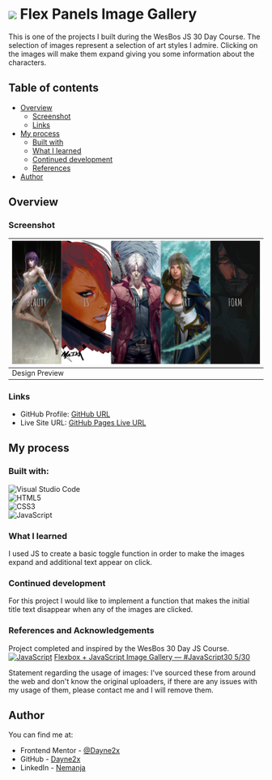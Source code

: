 # ![](https://img.shields.io/badge/JavaScript-323330?style=for-the-badge&logo=javascript&logoColor=F7DF1E) Flex Panels Image Gallery

This is one of the projects I built during the WesBos JS 30 Day Course. The selection of images represent a selection of art styles I admire. Clicking on the
images will make them expand giving you some information about the characters.

## Table of contents

- [Overview](#overview)
  - [Screenshot](#screenshot)
  - [Links](#links)
- [My process](#my-process)
  - [Built with](#built-with)
  - [What I learned](#what-i-learned)
  - [Continued development](#continued-development)
  - [References](#references)
- [Author](#author)

## Overview

### Screenshot
| ![](./design/design.png) 
| ------------------------------ |
| Design Preview                |

### Links

- GitHub Profile: [GitHub URL](https://github.com/Dayne2x)
- Live Site URL: [GitHub Pages Live URL](https://dayne2x.github.io/JavaScript-Drum-Kit/)

## My process

### Built with:

![Visual Studio Code](https://img.shields.io/badge/Visual%20Studio%20Code-0078d7.svg?style=for-the-badge&logo=visual-studio-code&logoColor=white) <br>
![HTML5](https://img.shields.io/badge/html5-%23E34F26.svg?style=for-the-badge&logo=html5&logoColor=white) <br>
![CSS3](https://img.shields.io/badge/css3-%231572B6.svg?style=for-the-badge&logo=css3&logoColor=white) <br>
![JavaScript](https://img.shields.io/badge/javascript-%23323330.svg?style=for-the-badge&logo=javascript&logoColor=%23F7DF1E)


### What I learned

I used JS to create a basic toggle function in order to make the images expand and additional text appear on click. 


### Continued development

For this project I would like to implement a function that makes the initial title text disappear when any of the images are clicked. 

### References and Acknowledgements

Project completed and inspired by the WesBos 30 Day JS Course. <br>
[![JavaScript](https://img.shields.io/badge/--F7DF1E?logo=javascript&logoColor=000)](https://www.javascript.com/)
[Flexbox + JavaScript Image Gallery — #JavaScript30 5/30](https://www.youtube.com/watch?v=9eif30i26jg)

Statement regarding the usage of images: I've sourced these from around the web and don't know the original uploaders, if there are any issues with my usage
of them, please contact me and I will remove them.

## Author
You can find me at:

- Frontend Mentor - [@Dayne2x](https://www.frontendmentor.io/profile/Dayne2x)
- GitHub - [Dayne2x](https://github.com/Dayne2x)
- LinkedIn - [Nemanja](https://www.linkedin.com/in/nemanjadayne/)

